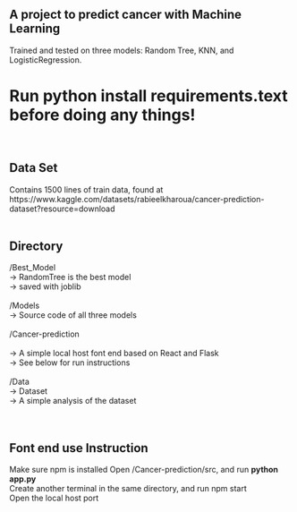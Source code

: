<h2> A project to predict cancer with Machine Learning</h2>
Trained and tested on three models: Random Tree, KNN, and LogisticRegression. 
<br> 
<h1>Run <b>python install requirements.text</b> before doing any things!</h1>
<br>
<h2>Data Set</h2>
Contains 1500 lines of train data, found at https://www.kaggle.com/datasets/rabieelkharoua/cancer-prediction-dataset?resource=download 
<br> <br> 
<h2>Directory</h2>
/Best_Model <br>
  -> RandomTree is the best model <br> 
  -> saved with joblib <br> <br> 
/Models<br> 
  -> Source code of all three models <br> <br> 
/Cancer-prediction<br> <br> 
  -> A simple local host font end based on React and Flask <br> 
  -> See below for run instructions<br> <br> 
/Data<br>
  -> Dataset<br> 
  -> A simple analysis of the dataset<br> <br> 
<br> 
<h2>Font end use Instruction</h2>
Make sure npm is installed 
Open /Cancer-prediction/src, and run <b>python app.py</b><br> 
Create another terminal in the same directory, and run npm start<br> 
Open the local host port 



